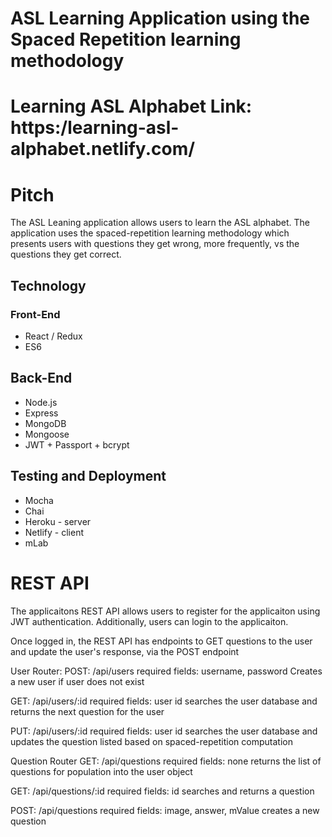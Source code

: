 # ASL Learning Application using the Spaced Repetition learning methodology

# Learning ASL Alphabet Link: https:/learning-asl-alphabet.netlify.com/


# Pitch
The ASL Leaning application allows users to learn the ASL alphabet.  The application uses the spaced-repetition learning methodology which presents users with questions they get wrong, more frequently, vs the questions they get correct.



## Technology
### Front-End

- React / Redux
- ES6

## Back-End

- Node.js
- Express
- MongoDB
- Mongoose
- JWT + Passport + bcrypt

## Testing and Deployment

- Mocha
- Chai
- Heroku - server
- Netlify - client
- mLab

# REST API
The applicaitons REST API allows users to register for the applicaiton using JWT authentication.  Additionally, users can login to the applicaiton.

Once logged in, the REST API has endpoints to GET questions to the user and update the user's response, via the POST endpoint 

User Router:
POST: /api/users
  required fields: username, password
  Creates a new user if user does not exist
  
GET: /api/users/:id
  required fields: user id
  searches the user database and returns the next question for the user
  
PUT: /api/users/:id
  required fields: user id
  searches the user database and updates the question listed based on spaced-repetition computation
  
Question Router
GET: /api/questions
  required fields: none
  returns the list of questions for population into the user object
  
GET: /api/questions/:id
  required fields: id
  searches and returns a question
  
POST: /api/questions
  required fields: image, answer, mValue
  creates a new question
  
